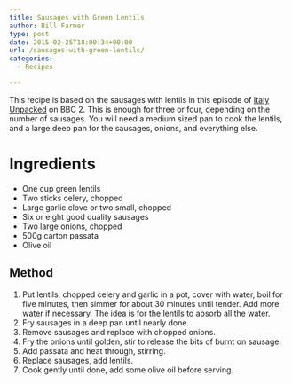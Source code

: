 ```yaml
---
title: Sausages with Green Lentils
author: Bill Farmer
type: post
date: 2015-02-25T18:00:34+00:00
url: /sausages-with-green-lentils/
categories:
  - Recipes

---
```

This recipe is based on the sausages with lentils in this episode of [Italy Unpacked][1] on BBC 2. This is enough for three or four, depending on the number of sausages. You will need a medium sized pan to cook the lentils, and a large deep pan for the sausages, onions, and everything else.

# Ingredients

  * One cup green lentils
  * Two sticks celery, chopped
  * Large garlic clove or two small, chopped
  * Six or eight good quality sausages
  * Two large onions, chopped
  * 500g carton passata
  * Olive oil

## Method

  1. Put lentils, chopped celery and garlic in a pot, cover with water, boil for five minutes, then simmer for about 30 minutes until tender. Add more water if necessary. The idea is for the lentils to absorb all the water.
  2. Fry sausages in a deep pan until nearly done.
  3. Remove sausages and replace with chopped onions.
  4. Fry the onions until golden, stir to release the bits of burnt on sausage.
  5. Add passata and heat through, stirring.
  6. Replace sausages, add lentils.
  7. Cook gently until done, add some olive oil before serving.

 [1]: http://www.bbc.co.uk/iplayer/episode/b053gkm6/italy-unpacked-series-3-2-to-the-centre-of-the-earth
